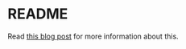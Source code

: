 # README

Read [this blog post](https://rkurchin.github.io/posts/2020/05/ftp) for more information about this.